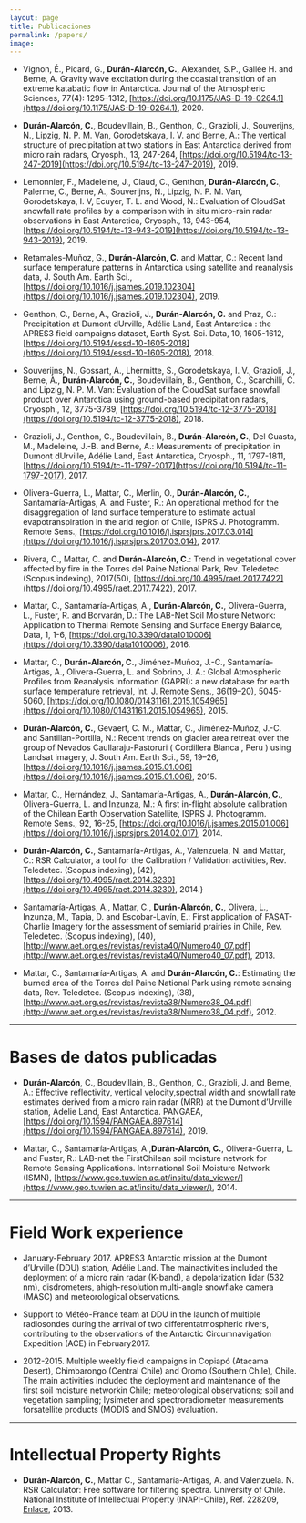 ```yaml
---
layout: page
title: Publicaciones
permalink: /papers/
image: 
---
```


* Vignon, É., Picard, G., **Durán-Alarcón, C.**, Alexander, S.P., Gallée H. and Berne, A. Gravity wave excitation during the coastal transition of an extreme katabatic flow in Antarctica. Journal of the Atmospheric Sciences, 77(4): 1295–1312, [https://doi.org/10.1175/JAS-D-19-0264.1](https://doi.org/10.1175/JAS-D-19-0264.1), 2020.
    
* **Durán-Alarcón, C.**, Boudevillain, B., Genthon, C., Grazioli, J., Souverijns, N., Lipzig, N. P. M. Van, Gorodetskaya, I. V. and Berne, A.: The vertical structure of precipitation at two stations in East Antarctica derived from micro rain radars, Cryosph., 13, 247-264, [https://doi.org/10.5194/tc-13-247-2019](https://doi.org/10.5194/tc-13-247-2019), 2019.
    
* Lemonnier, F., Madeleine, J., Claud, C., Genthon, **Durán-Alarcón, C.**, Palerme, C., Berne, A., Souverijns, N., Lipzig, N. P. M. Van, Gorodetskaya, I. V, Ecuyer, T. L. and Wood, N.: Evaluation of CloudSat snowfall rate profiles by a comparison with in situ micro-rain radar observations in East Antarctica, Cryosph., 13, 943-954, [https://doi.org/10.5194/tc-13-943-2019](https://doi.org/10.5194/tc-13-943-2019), 2019.
    
* Retamales-Muñoz, G., **Durán-Alarcón, C.** and Mattar, C.: Recent land surface temperature patterns in Antarctica using satellite and reanalysis data, J. South Am. Earth Sci., [https://doi.org/10.1016/j.jsames.2019.102304](https://doi.org/10.1016/j.jsames.2019.102304), 2019.
    
* Genthon, C., Berne, A., Grazioli, J., **Durán-Alarcón, C.** and Praz, C.: Precipitation at Dumont dUrville, Adélie Land, East Antarctica : the APRES3 field campaigns dataset, Earth Syst. Sci. Data, 10, 1605-1612, [https://doi.org/10.5194/essd-10-1605-2018](https://doi.org/10.5194/essd-10-1605-2018), 2018.

* Souverijns, N., Gossart, A., Lhermitte, S., Gorodetskaya, I. V., Grazioli, J., Berne, A., **Durán-Alarcón, C.**, Boudevillain, B., Genthon, C., Scarchilli, C. and Lipzig, N. P. M. Van: Evaluation of the CloudSat surface snowfall product over Antarctica using ground-based precipitation radars, Cryosph., 12, 3775-3789, [https://doi.org/10.5194/tc-12-3775-2018](https://doi.org/10.5194/tc-12-3775-2018), 2018.
    
* Grazioli, J., Genthon, C., Boudevillain, B., **Durán-Alarcón, C.**, Del Guasta, M., Madeleine, J.-B. and Berne, A.: Measurements of precipitation in Dumont dUrville, Adélie Land, East Antarctica, Cryosph., 11, 1797-1811, [https://doi.org/10.5194/tc-11-1797-2017](https://doi.org/10.5194/tc-11-1797-2017), 2017.

* Olivera-Guerra, L., Mattar, C., Merlin, O., **Durán-Alarcón, C.**, Santamaría-Artigas, A. and Fuster, R.: An operational method for the disaggregation of land surface temperature to estimate actual evapotranspiration in the arid region of Chile, ISPRS J. Photogramm. Remote Sens., [https://doi.org/10.1016/j.isprsjprs.2017.03.014](https://doi.org/10.1016/j.isprsjprs.2017.03.014), 2017.

* Rivera, C., Mattar, C. and **Durán-Alarcón, C.**: Trend in vegetational cover affected by fire in the Torres del Paine National Park, Rev. Teledetec. (Scopus indexing), 2017(50), [https://doi.org/10.4995/raet.2017.7422](https://doi.org/10.4995/raet.2017.7422), 2017.

* Mattar, C., Santamaría-Artigas, A., **Durán-Alarcón, C.**, Olivera-Guerra, L., Fuster, R. and Borvarán, D.: The LAB-Net Soil Moisture Network: Application to Thermal Remote Sensing and Surface Energy Balance, Data, 1, 1-6, [https://doi.org/10.3390/data1010006](https://doi.org/10.3390/data1010006), 2016.

* Mattar, C., **Durán-Alarcón, C.**, Jiménez-Muñoz, J.-C., Santamaría-Artigas, A., Olivera-Guerra, L. and Sobrino, J. A.: Global Atmospheric Profiles from Reanalysis Information (GAPRI): a new database for earth surface temperature retrieval, Int. J. Remote Sens., 36(19–20), 5045-5060, [https://doi.org/10.1080/01431161.2015.1054965](https://doi.org/10.1080/01431161.2015.1054965), 2015.
    
* **Durán-Alarcón, C.**, Gevaert, C. M., Mattar, C., Jiménez-Muñoz, J.-C. and Santillan-Portilla, N.: Recent trends on glacier area retreat over the group of Nevados Caullaraju-Pastoruri ( Cordillera Blanca , Peru ) using Landsat imagery, J. South Am. Earth Sci., 59, 19–26, [https://doi.org/10.1016/j.jsames.2015.01.006](https://doi.org/10.1016/j.jsames.2015.01.006), 2015.

* Mattar, C., Hernández, J., Santamaría-Artigas, A., **Durán-Alarcón, C.**, Olivera-Guerra, L. and Inzunza, M.: A first in-flight absolute calibration of the Chilean Earth Observation Satellite, ISPRS J. Photogramm. Remote Sens., 92, 16-25, [https://doi.org/10.1016/j.jsames.2015.01.006](https://doi.org/10.1016/j.isprsjprs.2014.02.017), 2014.
    
* **Durán-Alarcón, C.**, Santamaría-Artigas, A., Valenzuela, N. and Mattar, C.: RSR Calculator, a tool for the Calibration / Validation activities, Rev. Teledetec. (Scopus indexing), (42), [https://doi.org/10.4995/raet.2014.3230](https://doi.org/10.4995/raet.2014.3230), 2014.}

* Santamaría-Artigas, A., Mattar, C., **Durán-Alarcón, C.**, Olivera, L., Inzunza, M., Tapia, D. and Escobar-Lavín, E.: First application of FASAT-Charlie Imagery for the assessment of semiarid prairies in Chile, Rev. Teledetec. (Scopus indexing), (40), [http://www.aet.org.es/revistas/revista40/Numero40_07.pdf](http://www.aet.org.es/revistas/revista40/Numero40_07.pdf), 2013.

* Mattar, C., Santamaría-Artigas, A. and **Durán-Alarcón, C.**: Estimating the burned area of the Torres del Paine National Park using remote sensing data, Rev. Teledetec. (Scopus indexing), (38), [http://www.aet.org.es/revistas/revista38/Numero38_04.pdf](http://www.aet.org.es/revistas/revista38/Numero38_04.pdf), 2012.

***

# Bases de datos publicadas

* **Durán-Alarcón**, C., Boudevillain, B., Genthon, C., Grazioli, J. and Berne, A.: Effective reflectivity, vertical velocity,spectral width and snowfall rate estimates derived from a micro rain radar (MRR) at the Dumont d’Urville station, Adelie Land, East Antarctica. PANGAEA, [https://doi.org/10.1594/PANGAEA.897614](https://doi.org/10.1594/PANGAEA.897614), 2019.

* Mattar, C., Santamaría-Artigas, A.,**Durán-Alarcón, C.**, Olivera-Guerra, L. and Fuster, R.: LAB-net the FirstChilean soil moisture network for Remote Sensing Applications. International Soil Moisture Network (ISMN), [https://www.geo.tuwien.ac.at/insitu/data_viewer/](https://www.geo.tuwien.ac.at/insitu/data_viewer/), 2014.

***

# Field Work experience

* January-February 2017. APRES3 Antarctic mission at the Dumont d’Urville (DDU) station, Adélie Land. The mainactivities included the deployment of a micro rain radar (K-band), a depolarization lidar (532 nm), disdrometers, ahigh-resolution multi-angle snowflake camera (MASC) and meteorological observations.

* Support to Météo-France team at DDU in the launch of multiple radiosondes during the arrival of two differentatmospheric rivers, contributing to the observations of the Antarctic Circumnavigation Expedition (ACE) in February2017.

* 2012-2015. Multiple weekly field campaigns in Copiapó (Atacama Desert), Chimbarongo (Central Chile) and Oromo (Southern Chile), Chile. The main activities included the deployment and maintenance of the first soil moisture networkin Chile; meteorological observations; soil and vegetation sampling; lysimeter and spectroradiometer measurements forsatellite products (MODIS and SMOS) evaluation.

***
# Intellectual Property Rights

* **Durán-Alarcón, C.**, Mattar C., Santamaría-Artigas, A. and Valenzuela. N. RSR Calculator: Free software for filtering spectra. University of Chile. National Institute of Intellectual Property (INAPI-Chile), Ref. 228209, [Enlace](http://www.biosfera.uchile.cl/descargas/RSR_Calculator.zip), 2013.
